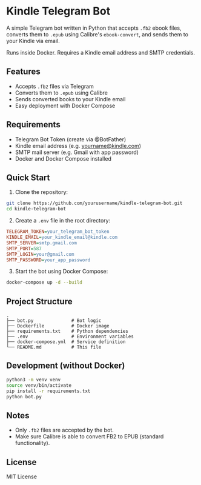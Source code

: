 # Kindle Telegram Bot

A simple Telegram bot written in Python that accepts `.fb2` ebook files, converts them to `.epub` using Calibre's `ebook-convert`, and sends them to your Kindle via email.

Runs inside Docker. Requires a Kindle email address and SMTP credentials.

## Features

- Accepts `.fb2` files via Telegram
- Converts them to `.epub` using Calibre
- Sends converted books to your Kindle email
- Easy deployment with Docker Compose

## Requirements

- Telegram Bot Token (create via @BotFather)
- Kindle email address (e.g. yourname@kindle.com)
- SMTP mail server (e.g. Gmail with app password)
- Docker and Docker Compose installed

## Quick Start

1. Clone the repository:

```bash
git clone https://github.com/yourusername/kindle-telegram-bot.git
cd kindle-telegram-bot
```

2. Create a `.env` file in the root directory:

```ini
TELEGRAM_TOKEN=your_telegram_bot_token
KINDLE_EMAIL=your_kindle_email@kindle.com
SMTP_SERVER=smtp.gmail.com
SMTP_PORT=587
SMTP_LOGIN=your@gmail.com
SMTP_PASSWORD=your_app_password
```

3. Start the bot using Docker Compose:

```bash
docker-compose up -d --build
```

## Project Structure

```
.
├── bot.py              # Bot logic
├── Dockerfile          # Docker image
├── requirements.txt    # Python dependencies
├── .env                # Environment variables
├── docker-compose.yml  # Service definition
└── README.md           # This file
```

## Development (without Docker)

```bash
python3 -m venv venv
source venv/bin/activate
pip install -r requirements.txt
python bot.py
```

## Notes

- Only `.fb2` files are accepted by the bot.
- Make sure Calibre is able to convert FB2 to EPUB (standard functionality).

## License

MIT License
